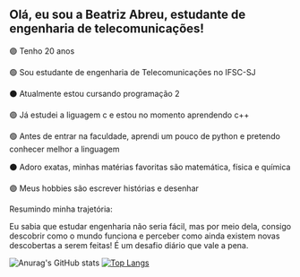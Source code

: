 ## Olá, eu sou a Beatriz Abreu, estudante de engenharia de telecomunicações!



🟣 Tenho 20 anos

🟢 Sou estudante de engenharia de Telecomunicações no IFSC-SJ

⚫ Atualmente estou cursando programação 2

🟣 Já estudei a liguagem c e estou no momento aprendendo c++

🟢 Antes de entrar na faculdade, aprendi um pouco de python e pretendo conhecer melhor a linguagem

⚫ Adoro exatas, minhas matérias favoritas são matemática, física e química

🟣 Meus hobbies são escrever histórias e desenhar

Resumindo minha trajetória:

Eu sabia que estudar engenharia não seria fácil, mas por meio dela, consigo descobrir como o mundo funciona e perceber como ainda existem novas descobertas a serem feitas! É um desafio diário que vale a pena.



![Anurag's GitHub stats](https://github-readme-stats.vercel.app/api?username=BeatrizPAbreu&show_icons=true&theme=ocean_dark)
[![Top Langs](https://github-readme-stats.vercel.app/api/top-langs/?username=BeatrizPAbreu&layout=langs_count=8&theme=ocean_dark)](https://github.com/BeatrizPAbreu/github-readme-stats)

